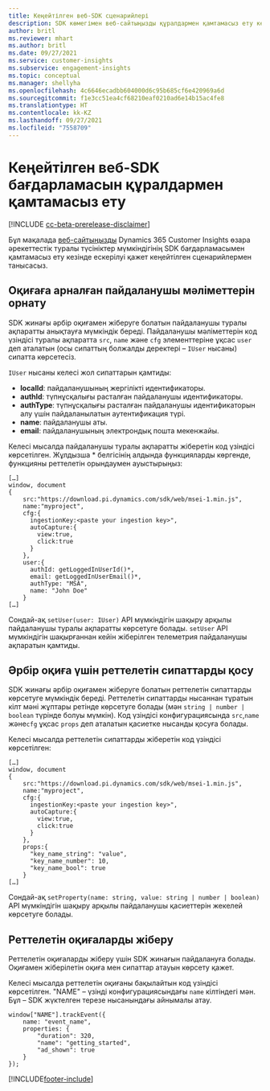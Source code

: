 ```yaml
---
title: Кеңейтілген веб-SDK сценарийлері
description: SDK көмегімен веб-сайтыңызды құралдармен қамтамасыз ету кезінде ескеру қажет кеңейтілген сценарийлер.
author: britl
ms.reviewer: mhart
ms.author: britl
ms.date: 09/27/2021
ms.service: customer-insights
ms.subservice: engagement-insights
ms.topic: conceptual
ms.manager: shellyha
ms.openlocfilehash: 4c6646ecadbb604000d6c95b685cf6e420969a6d
ms.sourcegitcommit: f1e3cc51ea4cf68210eaf0210ad6e14b15ac4fe8
ms.translationtype: HT
ms.contentlocale: kk-KZ
ms.lasthandoff: 09/27/2021
ms.locfileid: "7558709"
---
```

# <a name="advanced-web-sdk-instrumentation"></a>Кеңейтілген веб-SDK бағдарламасын құралдармен қамтамасыз ету

[!INCLUDE [cc-beta-prerelease-disclaimer](includes/cc-beta-prerelease-disclaimer.md)]

Бұл мақалада [веб-сайтыңызды](instrument-website.md) Dynamics 365 Customer Insights өзара әрекеттестік туралы түсініктер мүмкіндігінің SDK бағдарламасымен қамтамасыз ету кезінде ескерілуі қажет кеңейтілген сценарийлермен танысасыз.

## <a name="setting-user-details-for-your-event"></a>Оқиғаға арналған пайдаланушы мәліметтерін орнату

SDK жинағы әрбір оқиғамен жіберуге болатын пайдаланушы туралы ақпаратты анықтауға мүмкіндік береді. Пайдаланушы мәліметтерін код үзіндісі туралы ақпаратта `src`, `name` және `cfg` элементтеріне ұқсас `user` деп аталатын (осы сипаттың болжалды деректері – `IUser` нысаны) сипатта көрсетесіз.

`IUser` нысаны келесі жол сипаттарын қамтиды:

- **localId**: пайдаланушының жергілікті идентификаторы.
- **authId**: түпнұсқалығы расталған пайдаланушы идентификаторы.
- **authType**: түпнұсқалығы расталған пайдаланушы идентификаторын алу үшін пайдаланылатын аутентификация түрі.
- **name**: пайдаланушы аты.
- **email**: пайдаланушының электрондық пошта мекенжайы.

Келесі мысалда пайдаланушы туралы ақпаратты жіберетін код үзіндісі көрсетілген. Жұлдызша * белгісінің алдында функцияларды көргенде, функцияны реттелетін орындаумен ауыстырыңыз:

```
[…]
window, document
{
    src:"https://download.pi.dynamics.com/sdk/web/msei-1.min.js",
    name:"myproject",
    cfg:{
      ingestionKey:<paste your ingestion key>",
      autoCapture:{
        view:true,
        click:true
      }
    },
    user:{
      authId: getLoggedInUserId()*,
      email: getLoggedInUserEmail()*,
      authType: "MSA",
      name: "John Doe"
    }
[…]
```

Сондай-ақ `setUser(user: IUser)` API мүмкіндігін шақыру арқылы пайдаланушы туралы ақпаратты көрсетуге болады. `setUser` API мүмкіндігін шақырғаннан кейін жіберілген телеметрия пайдаланушы ақпаратын қамтиды.

## <a name="adding-custom-properties-for-each-event"></a>Әрбір оқиға үшін реттелетін сипаттарды қосу

SDK жинағы әрбір оқиғамен жіберуге болатын реттелетін сипаттарды көрсетуге мүмкіндік береді. Реттелетін сипаттарды нысаннан тұратын кілт мәні жұптары ретінде көрсетуге болады (мән `string | number | boolean` түрінде болуы мүмкін). Код үзіндісі конфигурациясында `src`,`name` және`cfg` ұқсас `props` деп аталатын қасиетке нысанды қосуға болады.

Келесі мысалда реттелетін сипаттарды жіберетін код үзіндісі көрсетілген:

```
[…]
window, document
{
    src:"https://download.pi.dynamics.com/sdk/web/msei-1.min.js",
    name:"myproject",
    cfg:{
      ingestionKey:<paste your ingestion key>",
      autoCapture:{
        view:true,
        click:true
      }
    },
    props:{
      "key_name_string": "value",
      "key_name_number": 10,
      "key_name_bool": true
    }
[…]
```

Сондай-ақ `setProperty(name: string, value: string | number | boolean)` API мүмкіндігін шақыру арқылы пайдаланушы қасиеттерін жекелей көрсетуге болады.

## <a name="sending-custom-events"></a>Реттелетін оқиғаларды жіберу

Реттелетін оқиғаларды жіберу үшін SDK жинағын пайдалануға болады. Оқиғамен жіберілетін оқиға мен сипаттар атауын көрсету қажет.

Келесі мысалда реттелетін оқиғаны бақылайтын код үзіндісі көрсетілген. "NAME" – үзінді конфигурациясындағы `name` кілтіндегі мән. Бұл – SDK жүктелген терезе нысанындағы айнымалы атау.

```
window["NAME"].trackEvent({
    name: "event_name",
    properties: {
        "duration": 320,
        "name": "getting_started",
        "ad_shown": true
    }
});
```


[!INCLUDE[footer-include](../includes/footer-banner.md)]
